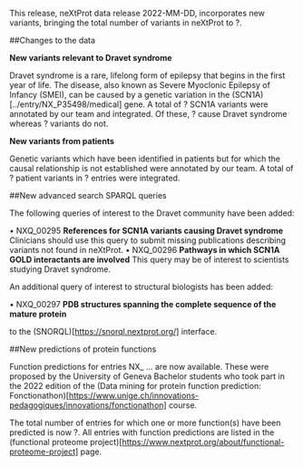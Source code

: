 This release, neXtProt data release 2022-MM-DD, incorporates new variants, bringing the total number of variants in neXtProt to ?. 

##Changes to the data

**New variants relevant to Dravet syndrome**

Dravet syndrome is a rare, lifelong form of epilepsy that begins in the first year of life. The disease, also known as Severe Myoclonic Epilepsy of Infancy (SMEI), can be caused by a genetic variation in the (SCN1A)[../entry/NX_P35498/medical] gene. A total of ? SCN1A variants were annotated by our team and integrated. Of these, ? cause Dravet syndrome whereas ? variants do not.

**New variants from patients**

Genetic variants which have been identified in patients but for which the causal relationship is not established were annotated by our team. A total of ? patient variants in ? entries were integrated. 

##New advanced search SPARQL queries

The following queries of interest to the Dravet community have been added:

• NXQ\_00295 **References for SCN1A variants causing Dravet syndrome** Clinicians should use this query to submit missing publications describing variants not found in neXtProt.
• NXQ\_00296 **Pathways in which SCN1A GOLD interactants are involved** This query may be of interest to scientists studying Dravet syndrome.

An additional query of interest to structural biologists has been added:

• NXQ\_00297 **PDB structures spanning the complete sequence of the mature protein**

to the (SNORQL)[https://snorql.nextprot.org/] interface.

##New predictions of protein functions

Function predictions for entries NX_ ... are now available. These were proposed by the University of Geneva Bachelor students who took part in the 2022 edition of the (Data mining for protein function prediction: Fonctionathon)[https://www.unige.ch/innovations-pedagogiques/innovations/fonctionathon] course.

The total number of entries for which one or more function(s) have been predicted is now ?. All entries with function predictions are listed in the (functional proteome project)[https://www.nextprot.org/about/functional-proteome-project] page. 
